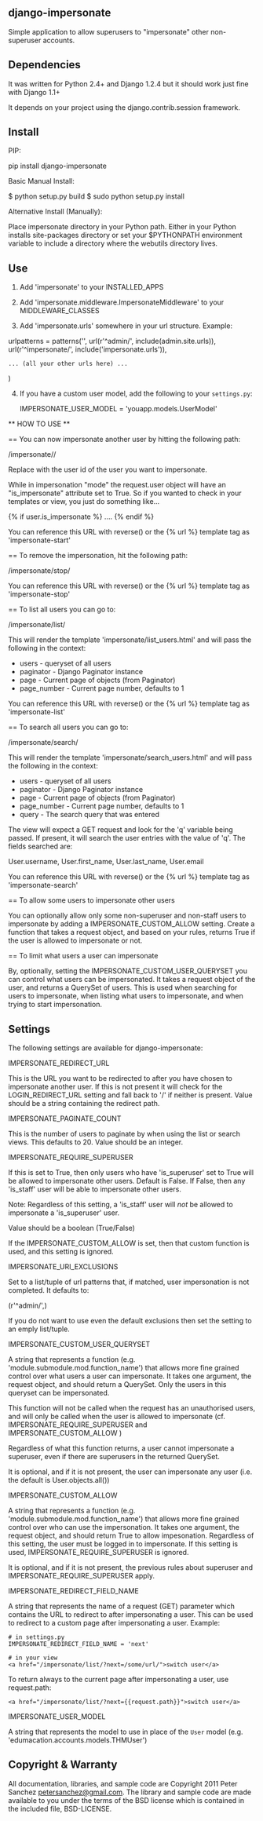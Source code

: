 django-impersonate
------------------

Simple application to allow superusers to "impersonate" other 
non-superuser accounts.


Dependencies
------------

It was written for Python 2.4+ and Django 1.2.4 but it should 
work just fine with Django 1.1+

It depends on your project using the django.contrib.session framework.


Install
-------

PIP:

pip install django-impersonate


Basic Manual Install:

  $ python setup.py build
  $ sudo python setup.py install

Alternative Install (Manually):

Place impersonate directory in your Python path. Either in your Python 
installs site-packages directory or set your $PYTHONPATH environment 
variable to include a directory where the webutils directory lives.


Use
---
1) Add 'impersonate' to your INSTALLED_APPS

2) Add 'impersonate.middleware.ImpersonateMiddleware' to your MIDDLEWARE_CLASSES

3) Add 'impersonate.urls' somewhere in your url structure. Example:

urlpatterns = patterns('',
    url(r'^admin/', include(admin.site.urls)),
    url(r'^impersonate/', include('impersonate.urls')),

    ... (all your other urls here) ...
)

4) If you have a custom user model, add the following to your `settings.py`:

    IMPERSONATE_USER_MODEL = 'youapp.models.UserModel'


** HOW TO USE **

== You can now impersonate another user by hitting the following path:

/impersonate/<user-id>/

Replace <user-id> with the user id of the user you want to impersonate.

While in impersonation "mode" the request.user object will have an 
"is_impersonate" attribute set to True. So if you wanted to check in your 
templates or view, you just do something like...

{% if user.is_impersonate %} .... {% endif %}

You can reference this URL with reverse() or the {% url %} template tag 
as 'impersonate-start'


== To remove the impersonation, hit the following path:

/impersonate/stop/

You can reference this URL with reverse() or the {% url %} template tag 
as 'impersonate-stop'


== To list all users you can go to:

/impersonate/list/

This will render the template 'impersonate/list_users.html' and will pass 
the following in the context:

* users - queryset of all users
* paginator - Django Paginator instance
* page - Current page of objects (from Paginator) 
* page_number - Current page number, defaults to 1

You can reference this URL with reverse() or the {% url %} template tag
as 'impersonate-list'


== To search all users you can go to:

/impersonate/search/

This will render the template 'impersonate/search_users.html' and will pass 
the following in the context:

* users - queryset of all users
* paginator - Django Paginator instance
* page - Current page of objects (from Paginator) 
* page_number - Current page number, defaults to 1
* query - The search query that was entered

The view will expect a GET request and look for the 'q' variable being passed. 
If present, it will search the user entries with the value of 'q'. The fields 
searched are:

User.username, User.first_name, User.last_name, User.email

You can reference this URL with reverse() or the {% url %} template tag
as 'impersonate-search'


== To allow some users to impersonate other users

You can optionally allow only some non-superuser and non-staff users to impersonate by
adding a IMPERSONATE_CUSTOM_ALLOW setting. Create a function that takes a
request object, and based on your rules, returns True if the user is allowed to
impersonate or not.

== To limit what users a user can impersonate

By, optionally, setting the IMPERSONATE_CUSTOM_USER_QUERYSET you can control
what users can be impersonated. It takes a request object of the user, and
returns a QuerySet of users. This is used when searching for users to
impersonate, when listing what users to impersonate, and when trying to start
impersonation.


Settings
--------

The following settings are available for django-impersonate:


IMPERSONATE_REDIRECT_URL

This is the URL you want to be redirected to after you have chosen to 
impersonate another user. If this is not present it will check for 
the LOGIN_REDIRECT_URL setting and fall back to '/' if neither is 
present. Value should be a string containing the redirect path.


IMPERSONATE_PAGINATE_COUNT

This is the number of users to paginate by when using the list or 
search views. This defaults to 20. Value should be an integer.


IMPERSONATE_REQUIRE_SUPERUSER

If this is set to True, then only users who have 'is_superuser' set 
to True will be allowed to impersonate other users. Default is False. 
If False, then any 'is_staff' user will be able to impersonate other 
users.

Note: Regardless of this setting, a 'is_staff' user will *not* be 
allowed to impersonate a 'is_superuser' user.

Value should be a boolean (True/False)

If the IMPERSONATE_CUSTOM_ALLOW is set, then that custom function is used, and
this setting is ignored.


IMPERSONATE_URI_EXCLUSIONS

Set to a list/tuple of url patterns that, if matched, user 
impersonation is not completed. It defaults to:

(r'^admin/',)

If you do not want to use even the default exclusions then set 
the setting to an emply list/tuple.


IMPERSONATE_CUSTOM_USER_QUERYSET

A string that represents a function (e.g. 'module.submodule.mod.function_name')
that allows more fine grained control over what users a user can impersonate.
It takes one argument, the request object, and should return a QuerySet. Only
the users in this queryset can be impersonated.

This function will not be called when the request has an unauthorised users,
and will only be called when the user is allowed to impersonate (cf.
IMPERSONATE_REQUIRE_SUPERUSER and IMPERSONATE_CUSTOM_ALLOW )

Regardless of what this function returns, a user cannot impersonate a
superuser, even if there are superusers in the returned QuerySet.

It is optional, and if it is not present, the user can impersonate any user
(i.e. the default is User.objects.all())


IMPERSONATE_CUSTOM_ALLOW

A string that represents a function (e.g. 'module.submodule.mod.function_name')
that allows more fine grained control over who can use the impersonation. It
takes one argument, the request object, and should return True to allow
impesonation. Regardless of this setting, the user must be logged in to
impersonate. If this setting is used, IMPERSONATE_REQUIRE_SUPERUSER is ignored.

It is optional, and if it is not present, the previous rules about superuser
and IMPERSONATE_REQUIRE_SUPERUSER apply.


IMPERSONATE_REDIRECT_FIELD_NAME

A string that represents the name of a request (GET) parameter which contains
the URL to redirect to after impersonating a user. This can be used to redirect
to a custom page after impersonating a user. Example:

    # in settings.py
    IMPERSONATE_REDIRECT_FIELD_NAME = 'next'
    
    # in your view
    <a href="/impersonate/list/?next=/some/url/">switch user</a>

To return always to the current page after impersonating a user, use request.path: 

    <a href="/impersonate/list/?next={{request.path}}">switch user</a>


IMPERSONATE_USER_MODEL

A string that represents the model to use in place of the `User` model
(e.g. 'edumacation.accounts.models.THMUser')

Copyright & Warranty
--------------------
All documentation, libraries, and sample code are 
Copyright 2011 Peter Sanchez <petersanchez@gmail.com>. The library and 
sample code are made available to you under the terms of the BSD license 
which is contained in the included file, BSD-LICENSE.
